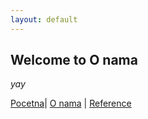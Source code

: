 ```yaml
---
layout: default
---
```


## Welcome to O nama

_yay_

[Pocetna](./index)| [O nama](#) | [Reference](./reference.md)
